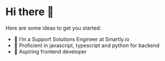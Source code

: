# Hi there 👋


Here are some ideas to get you started:

- 🔭 I’m a Support Solutions Engineer at Smartly.io
- 💪 Proficient in javascript, typescript and python for backend
- 🌱 Aspiring frontend developer

